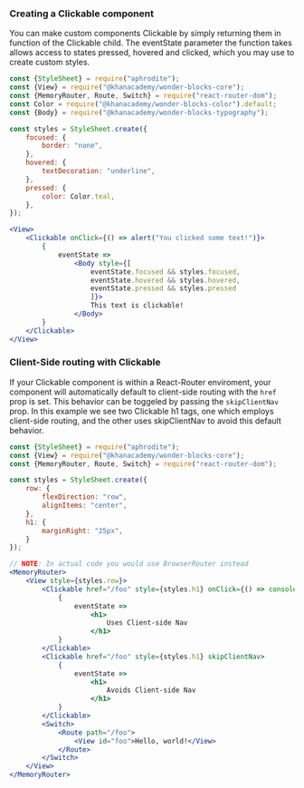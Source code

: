 ### Creating a Clickable component

You can make custom components Clickable by simply returning them in function of the Clickable child. The eventState parameter the function takes allows access to states pressed, hovered and clicked, which you may use to create custom styles.

```jsx
const {StyleSheet} = require("aphrodite");
const {View} = require("@khanacademy/wonder-blocks-core");
const {MemoryRouter, Route, Switch} = require("react-router-dom");
const Color = require("@khanacademy/wonder-blocks-color").default;
const {Body} = require("@khanacademy/wonder-blocks-typography");

const styles = StyleSheet.create({
    focused: {
        border: "none",
    },
    hovered: {
        textDecoration: "underline",
    },
    pressed: {
        color: Color.teal,
    },
});

<View>
    <Clickable onClick={() => alert("You clicked some text!")}>
        {
            eventState =>
                <Body style={[
                    eventState.focused && styles.focused,
                    eventState.hovered && styles.hovered,
                    eventState.pressed && styles.pressed
                    ]}>
                    This text is clickable!
                </Body>
        }
    </Clickable>
</View>
```

### Client-Side routing with Clickable

If your Clickable component is within a React-Router enviroment, your component will automatically default to client-side routing with the `href` prop is set. This behavior can be toggeled by passing the `skipClientNav` prop. In this example we see two Clickable h1 tags, one which employs client-side routing, and the other uses skipClientNav to avoid this default behavior.

```jsx
const {StyleSheet} = require("aphrodite");
const {View} = require("@khanacademy/wonder-blocks-core");
const {MemoryRouter, Route, Switch} = require("react-router-dom");

const styles = StyleSheet.create({
    row: {
        flexDirection: "row",
        alignItems: "center",
    },
    h1: {
        marginRight: "25px",
    }
});

// NOTE: In actual code you would use BrowserRouter instead
<MemoryRouter>
    <View style={styles.row}>
        <Clickable href="/foo" style={styles.h1} onClick={() => console.log("I'm still on the same page!")}>
            {
                eventState =>
                    <h1>
                        Uses Client-side Nav
                    </h1>
            }
        </Clickable>
        <Clickable href="/foo" style={styles.h1} skipClientNav>
            {
                eventState =>
                    <h1>
                        Avoids Client-side Nav
                    </h1>
            }
        </Clickable>
        <Switch>
            <Route path="/foo">
                <View id="foo">Hello, world!</View>
            </Route>
        </Switch>
    </View>
</MemoryRouter>
```